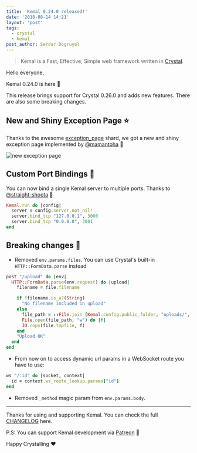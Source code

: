 ```yaml
---
title: 'Kemal 0.24.0 released!'
date: '2018-08-14 14:21'
layout: 'post'
tags:
  - crystal
  - kemal
post_author: Serdar Dogruyol
---
```


>Kemal is a Fast, Effective, Simple web framework written in [Crystal](https://crystal-lang.org/).

Hello everyone,

Kemal 0.24.0 is here :tada:

This release brings support for Crystal 0.26.0 and adds new features. There are also some breaking changes.

## New and Shiny Exception Page :star:

Thanks to the awesome [exception_page](exception_page ) shard, we got a new and shiny exception page implemented by [@mamantoha](https://github.com/mamantoha) :pray:

![new exception page](https://user-images.githubusercontent.com/61285/42134697-a83be602-7d49-11e8-9082-06b53d26106d.png)

## Custom Port Bindings :tada:

You can now bind a single Kemal server to multiple ports. Thanks to [@straight-shoota](https://github.com/straight-shoota) :pray:

```ruby
Kemal.run do |config|
  server = config.server.not_nil!
  server.bind_tcp "127.0.0.1", 3000
  server.bind_tcp "0.0.0.0", 3001
end
```

## Breaking changes :hammer:

- Removed `env.params.files`. You can use Crystal's built-in `HTTP::FormData.parse` instead

```ruby
post "/upload" do |env|
  HTTP::FormData.parse(env.request) do |upload|
    filename = file.filename

    if !filename.is_a?(String)
      "No filename included in upload"
    else
      file_path = ::File.join [Kemal.config.public_folder, "uploads/", filename]
      File.open(file_path, "w") do |f|
      IO.copy(file.tmpfile, f)
    end
    "Upload OK"
  end
end
```

- From now on to access dynamic url params in a WebSocket route you have to use:

```ruby
ws "/:id" do |socket, context|
  id = context.ws_route_lookup.params["id"]
end
```

- Removed `_method` magic param from `env.params.body`.

---

Thanks for using and supporting Kemal. You can check the full [CHANGELOG](https://github.com/kemalcr/kemal/releases/tag/v0.24.0) here.

P.S: You can support Kemal development via [Patreon](https://www.patreon.com/sdogruyol) :pray:

Happy Crystalling :heart:
